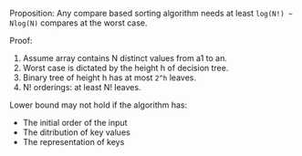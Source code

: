 Proposition: Any compare based sorting algorithm needs at least ``` log(N!) ~ Nlog(N) ``` compares at the worst case. 

Proof:
1. Assume array contains N distinct values from a1 to an.
2. Worst case is dictated by the height h of decision tree.
3. Binary tree of height h has at most ``` 2^h ``` leaves.
4. N! orderings: at least N! leaves. 

Lower bound may not hold if the algorithm has: 
* The initial order of the input
* The ditribution of key values
* The representation of keys
